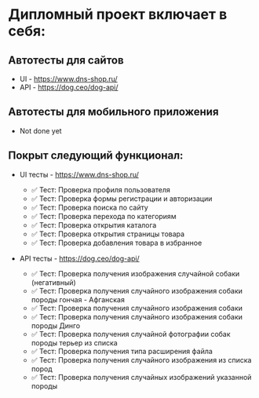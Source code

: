 # Дипломный проект включает в себя:

## Автотесты для сайтов

* UI - https://www.dns-shop.ru/
* API - https://dog.ceo/dog-api/

## Автотесты для мобильного приложения

* Not done yet

## Покрыт следующий функционал:
* UI тесты - https://www.dns-shop.ru/
    * ✅ Тест: Проверка профиля пользователя
    * ✅ Тест: Проверка формы регистрации и авторизации
    * ✅ Тест: Проверка поиска по сайту
    * ✅ Тест: Проверка перехода по категориям
    * ✅ Тест: Проверка открытия каталога
    * ✅ Тест: Проверка открытия страницы товара
    * ✅ Тест: Проверка добавления товара в избранное

* API тесты - https://dog.ceo/dog-api/
  * ✅ Тест: Проверка получения изображения случайной собаки (негативный)
  * ✅ Тест: Проверка получения случайного изображения собаки породы гончая - Афганская 
  * ✅ Тест: Проверка получения случайного изображения собаки
  * ✅ Тест: Проверка получения случайного изображения собаки породы Динго
  * ✅ Тест: Проверка получения случайной фотографии собак породы терьер из списка
  * ✅ Тест: Проверка получения типа расширения файла
  * ✅ Тест: Проверка получения случайного изображения из списка пород
  * ✅ Тест: Проверка получения случайных изображений указанной породы